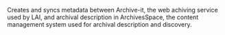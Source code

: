 Creates and syncs metadata between Archive-it, the web achiving service used by LAI, and archival description in ArchivesSpace, the content management system used for archival description and discovery.
